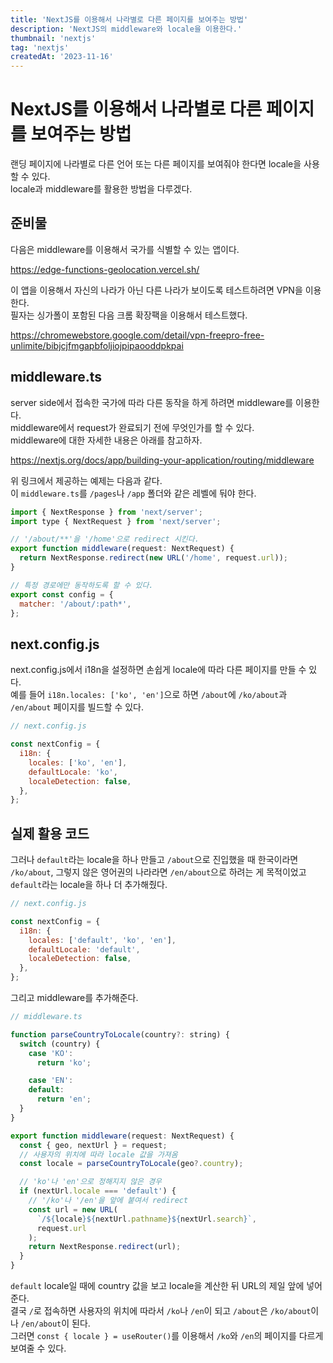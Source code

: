 ```yaml
---
title: 'NextJS를 이용해서 나라별로 다른 페이지를 보여주는 방법'
description: 'NextJS의 middleware와 locale을 이용한다.'
thumbnail: 'nextjs'
tag: 'nextjs'
createdAt: '2023-11-16'
---
```


# NextJS를 이용해서 나라별로 다른 페이지를 보여주는 방법

랜딩 페이지에 나라별로 다른 언어 또는 다른 페이지를 보여줘야 한다면 locale을 사용할 수 있다.\
locale과 middleware를 활용한 방법을 다루겠다.

## 준비물

다음은 middleware를 이용해서 국가를 식별할 수 있는 앱이다.

https://edge-functions-geolocation.vercel.sh/

이 앱을 이용해서 자신의 나라가 아닌 다른 나라가 보이도록 테스트하려면 VPN을 이용한다.\
필자는 싱가폴이 포함된 다음 크롬 확장팩을 이용해서 테스트했다.

https://chromewebstore.google.com/detail/vpn-freepro-free-unlimite/bibjcjfmgapbfoljiojpipaooddpkpai

## middleware.ts

server side에서 접속한 국가에 따라 다른 동작을 하게 하려면 middleware를 이용한다.\
middleware에서 request가 완료되기 전에 무엇인가를 할 수 있다.\
middleware에 대한 자세한 내용은 아래를 참고하자.

https://nextjs.org/docs/app/building-your-application/routing/middleware

위 링크에서 제공하는 예제는 다음과 같다.\
이 `middleware.ts`를 `/pages`나 `/app` 폴더와 같은 레벨에 둬야 한다.

```javascript
import { NextResponse } from 'next/server';
import type { NextRequest } from 'next/server';

// '/about/**'을 '/home'으로 redirect 시킨다.
export function middleware(request: NextRequest) {
  return NextResponse.redirect(new URL('/home', request.url));
}

// 특정 경로에만 동작하도록 할 수 있다.
export const config = {
  matcher: '/about/:path*',
};
```

## next.config.js

next.config.js에서 i18n을 설정하면 손쉽게 locale에 따라 다른 페이지를 만들 수 있다.\
예를 들어 `i18n.locales: ['ko', 'en']`으로 하면 `/about`에 `/ko/about`과 `/en/about` 페이지를 빌드할 수 있다.

```javascript
// next.config.js

const nextConfig = {
  i18n: {
    locales: ['ko', 'en'],
    defaultLocale: 'ko',
    localeDetection: false,
  },
};
```

## 실제 활용 코드

그러나 `default`라는 locale을 하나 만들고 `/about`으로 진입했을 때 한국이라면 `/ko/about`, 그렇지 않은 영어권의 나라라면 `/en/about`으로 하려는 게 목적이었고 `default`라는 locale을 하나 더 추가해줬다.

```javascript
// next.config.js

const nextConfig = {
  i18n: {
    locales: ['default', 'ko', 'en'],
    defaultLocale: 'default',
    localeDetection: false,
  },
};
```

그리고 middleware를 추가해준다.

```javascript
// middleware.ts

function parseCountryToLocale(country?: string) {
  switch (country) {
    case 'KO':
      return 'ko';

    case 'EN':
    default:
      return 'en';
  }
}

export function middleware(request: NextRequest) {
  const { geo, nextUrl } = request;
  // 사용자의 위치에 따라 locale 값을 가져옴
  const locale = parseCountryToLocale(geo?.country);

  // 'ko'나 'en'으로 정해지지 않은 경우
  if (nextUrl.locale === 'default') {
    // '/ko'나 '/en'을 앞에 붙여서 redirect
    const url = new URL(
      `/${locale}${nextUrl.pathname}${nextUrl.search}`,
      request.url
    );
    return NextResponse.redirect(url);
  }
}
```

`default` locale일 때에 country 값을 보고 locale을 계산한 뒤 URL의 제일 앞에 넣어준다.\
결국 `/`로 접속하면 사용자의 위치에 따라서 `/ko`나 `/en`이 되고 `/about`은 `/ko/about`이나 `/en/about`이 된다.\
그러면 `const { locale } = useRouter()`를 이용해서 `/ko`와 `/en`의 페이지를 다르게 보여줄 수 있다.
